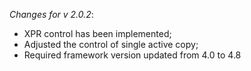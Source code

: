 _Changes for v 2.0.2_:
- XPR control has been implemented;
- Adjusted the control of single active copy;
- Required framework version updated from 4.0 to 4.8
